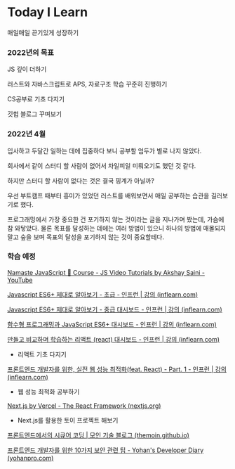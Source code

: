 # Today I Learn

매일매일 끈기있게 성장하기



### 2022년의 목표

JS 깊이 더하기

러스트와 자바스크립트로 APS, 자료구조 학습 꾸준히 진행하기

CS공부로 기초 다지기

깃헙 블로그 꾸며보기



### 2022년 4월

입사하고 두달간 일하는 데에 집중하다 보니 공부할 엄두가 별로 나지 않았다.

회사에서 같이 스터디 할 사람이 없어서 차일피일 미뤄오기도 했던 것 같다.

하지만 스터디 할 사람이 없다는 것은 결국 핑계가 아닐까?

우선 부트캠프 때부터 흥미가 있었던 러스트를 배워보면서 매일 공부하는 습관을 길러보기로 했다.



프로그래밍에서 가장 중요한 건 포기하지 않는 것이라는 글을 지나가며 봤는데, 가슴에 참 와닿았다. 물론 목표를 달성하는 데에는 여러 방법이 있으니 하나의 방법에 매몰되지 말고 숲을 보며 목표의 달성을 포기하지 않는 것이 중요할테다.



### 학습 예정

[Namaste JavaScript 🙏 Course - JS Video Tutorials by Akshay Saini - YouTube](https://www.youtube.com/watch?v=pN6jk0uUrD8&list=PLlasXeu85E9cQ32gLCvAvr9vNaUccPVNP)

[Javascript ES6+ 제대로 알아보기 - 초급 - 인프런 | 강의 (inflearn.com)](https://www.inflearn.com/course/ecmascript-6-flow#curriculum)

[Javascript ES6+ 제대로 알아보기 - 중급 대시보드 - 인프런 | 강의 (inflearn.com)](https://www.inflearn.com/course/es6-2/dashboard)

[함수형 프로그래밍과 JavaScript ES6+ 대시보드 - 인프런 | 강의 (inflearn.com)](https://www.inflearn.com/course/functional-es6/dashboard)





[만들고 비교하며 학습하는 리액트 (react) 대시보드 - 인프런 | 강의 (inflearn.com)](https://www.inflearn.com/course/만들면서-학습하는-리액트/dashboard)

- 리액트 기초 다지기



[프론트엔드 개발자를 위한, 실전 웹 성능 최적화(feat. React) - Part. 1 - 인프런 | 강의 (inflearn.com)](https://www.inflearn.com/course/웹-성능-최적화-리액트-1)

- 웹 성능 최적화 공부하기



[Next.js by Vercel - The React Framework (nextjs.org)](https://nextjs.org/)

- Next.js를 활용한 토이 프로젝트 해보기



[프론트엔드에서의 시큐어 코딩 | 모인 기술 블로그 (themoin.github.io)](https://themoin.github.io/2020-11-02-SecureFrontend/)

[프론트엔드 개발자를 위한 10가지 보안 관련 팁 - Yohan's Developer Diary (yohanpro.com)](https://yohanpro.com/posts/front-end-security)